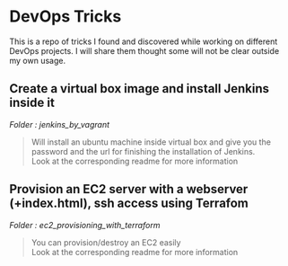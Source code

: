 # DevOps Tricks

This is a repo of tricks I found and discovered while working on different DevOps projects. I will share them thought some will not be clear outside my own usage.

## Create a virtual box image and install Jenkins inside it
*Folder : jenkins_by_vagrant*
> Will install an ubuntu machine inside virtual box and give you the password and the url for finishing the installation of Jenkins.  
Look at the corresponding readme for more information

## Provision an EC2 server with a webserver (+index.html), ssh access using Terrafom
*Folder : ec2_provisioning_with_terraform*
> You can provision/destroy an EC2 easily  
Look at the corresponding readme for more information
